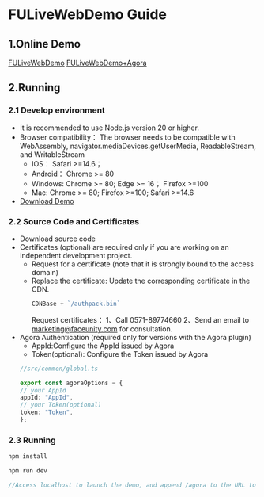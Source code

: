 # FULiveWebDemo Guide

## 1.Online Demo
[FULiveWebDemo](https://nama-webdemo.faceunity.com/)
[FULiveWebDemo+Agora](https://nama-webdemo.faceunity.com/agora)
## 2.Running
### 2.1 Develop environment
- It is recommended to use Node.js version 20 or higher.
- Browser compatibility：
   The browser needs to be compatible with WebAssembly, navigator.mediaDevices.getUserMedia, ReadableStream, and WritableStream
  - IOS： Safari >=14.6；
  - Android： Chrome >= 80
  - Windows: Chrome >= 80;  Edge >= 16； Firefox >=100
  - Mac: Chrome >= 80; Firefox >=100;  Safari >=14.6 
- [Download Demo](https://github.com/Faceunity/FUliveWebDemo) 
### 2.2 Source Code and Certificates
- Download source code
- Certificates (optional) are required only if you are working on an independent development project.
  - Request for a certificate (note that it is strongly bound to the access domain)
  - Replace the certificate: Update the corresponding certificate in the CDN.
    ```typescript
    CDNBase + `/authpack.bin`
    ```
    Request certificates：
    1、Call 0571-89774660
    2、Send an email to marketing@faceunity.com for consultation.  
- Agora Authentication (required only for versions with the Agora plugin)
  -   AppId:Configure the AppId issued by Agora
  -   Token(optional): Configure the Token issued by Agora
    ```typescript
    //src/common/global.ts

    export const agoraOptions = {
    // your AppId
    appId: "AppId",
    // your Token(optional)
    token: "Token",
    };
    ```
### 2.3 Running
```typescript
npm install

npm run dev

//Access localhost to launch the demo, and append /agora to the URL to activate the Agora plugin.
```